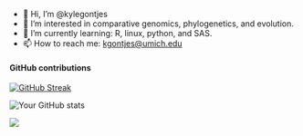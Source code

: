 - 👋 Hi, I’m @kylegontjes
- 👀 I’m interested in comparative genomics, phylogenetics, and evolution.
- 🌱 I’m currently learning: R, linux, python, and SAS.
- 📫 How to reach me: kgontjes@umich.edu

<h4> GitHub contributions </h4>

[![GitHub Streak](https://github-readme-streak-stats.herokuapp.com?user=kylegontjes&theme=dark&ring=fb4362&file=fb4362&currStreakNum=fb4362&currStreakLabel=fb4362&hide_border=true)](https://git.io/streak-stats)

![Your GitHub stats](https://github-readme-stats.vercel.app/api?username=kylegontjes&hide_border=true&show_icons=true&bg_color=151515&title_color=fb4362&icon_color=fb4362&text_bold=false&text_color=9e9e9e)

![](https://komarev.com/ghpvc/?username=kylegontjes&color=red)
